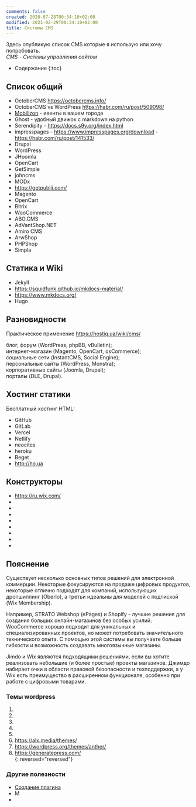 ```yaml
---
comments: false
created: 2020-07-28T00:34:10+02:00
modified: 2021-02-29T00:34:10+02:00
title: Системы CMS
---
```


Здесь опубликую список CMS которые я использую или хочу попробовать.  
*CMS - Системы управления сайтом* 

* Содержание
{:toc}



## Список общий
* OctoberCMS <https://octobercms.info/>
* OctoberCMS vs WordPress <https://habr.com/ru/post/509098/>
* [Mobilizon](https://mobilizon.org) - ивенты в вашем городе
* Ghost - удобный движок с markdown на python
* Serendipity - <https://docs.s9y.org/index.html>
* impresspages - <https://www.impresspages.org/download> - <https://habr.com/ru/post/141533/>
* Drupal
* WordPress
* JHoomla
* OpenCart
* GetSimple
* johncms
* MODx
* <https://getpublii.com/>
* Magento
* OpenCart
* Bitrix
* WooCommerce
* ABO.CMS
* AdVantShop.NET
* Amiro CMS
* ArwShop
* PHPShop
* Simpla

## Статика и Wiki
* Jekyll
* <https://squidfunk.github.io/mkdocs-material/>
* <https://www.mkdocs.org/>
* Hugo





## Разновидности
Практическое применение <https://hostiq.ua/wiki/cms/>  
  
блог, форум (WordPress, phpBB, vBulletin);  
интернет-магазин (Magento, OpenCart, osCommerce);  
социальные сети (InstantCMS, Social Engine);  
персональные сайты (WordPress, Monstra);  
корпоративные сайты (Joomla, Drupal);  
порталы (DLE, Drupal).  


## Хостинг статики
Бесплатный хостинг HTML:
* GitHub
* GitLab
* Vercel
* Netlify
* neocites
* heroku
* Beget
* <http://ho.ua>

## Конструкторы
* <https://ru.wix.com/>
* []()
* []()
* []()
* []()
* []()
* []()
* []()
* []()

## Пояснение
Существует несколько основных типов решений для электронной коммерции. Некоторые фокусируются на продаже цифровых продуктов, некоторые отлично подходят для компаний, использующих дропшиппинг (Oberlo), а третьи идеальны для моделей с подпиской (Wix Membership).

Например, STRATO Webshop (ePages) и Shopify - лучшие решения для создания больших онлайн-магазинов без особых усилий. WooCommerce хорошо подходит для уникальных и специализированных проектов, но может потребовать значительного технического опыта. С помощью этой системы вы получаете больше гибкости и возможность создавать многоязычные магазины.

Jimdo и Wix являются подходящими решениями, если вы хотите реализовать небольшие (и более простые) проекты магазинов. Джимдо набирает очки в области правовой безопасности и техподдержки, а у Wix есть преимущество в расширенном функционале, особенно при работе с цифровыми товарами.

### Темы wordpress

1. 
1. 
1. 
1. 
1. 
1. <https://alx.media/themes/>
1. <https://wordpress.org/themes/anther/>
1. <https://generatepress.com/>  
{: reversed="reversed"}


### Другие полезности
* [Создание плагина](https://wp-kama.ru/handbook/plugin/osnovy)
* М
*

